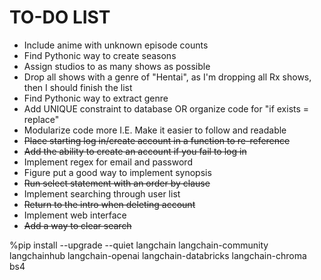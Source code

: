 # TO-DO LIST

- Include anime with unknown episode counts
- Find Pythonic way to create seasons
- Assign studios to as many shows as possible
- Drop all shows with a genre of "Hentai", as I'm dropping all Rx shows, then I should finish the list
- Find Pythonic way to extract genre
- Add UNIQUE constraint to database OR organize code for "if exists = replace"
- Modularize code more I.E. Make it easier to follow and readable
- ~~Place starting log in/create account in a function to re-reference~~
- ~~Add the ability to create an account if you fail to log in~~
- Implement regex for email and password
- Figure put a good way to implement synopsis
- ~~Run select statement with an order by clause~~
- Implement searching through user list
- ~~Return to the intro when deleting account~~
- Implement web interface
- ~~Add a way to clear search~~

%pip install --upgrade --quiet  langchain langchain-community langchainhub langchain-openai langchain-databricks langchain-chroma bs4
